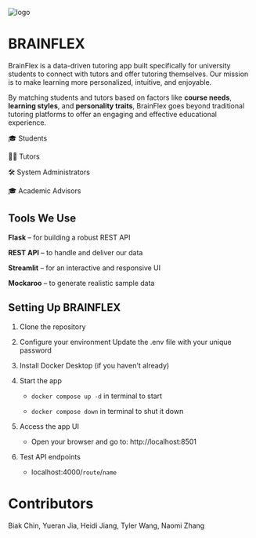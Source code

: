 ![logo](http://app/assets/logo.png)

# BRAINFLEX
BrainFlex is a data-driven tutoring app built specifically for university students to connect with tutors and offer tutoring themselves. Our mission is to make learning more personalized, intuitive, and enjoyable.

By matching students and tutors based on factors like **course needs**, **learning styles**, and **personality traits**, BrainFlex goes beyond traditional tutoring platforms to offer an engaging and effective educational experience.

🎓 Students

👩‍🏫 Tutors

🛠️ System Administrators

🎓 Academic Advisors

## Tools We Use
**Flask** – for building a robust REST API

**REST API** – to handle and deliver our data

**Streamlit** – for an interactive and responsive UI

**Mockaroo** – to generate realistic sample data

 
## Setting Up BRAINFLEX
1. Clone the repository
2. Configure your environment
  Update the .env file with your unique password

3. Install Docker Desktop (if you haven't already)
4. Start the app
   * `docker compose up -d` in terminal to start

   * `docker compose down` in terminal to shut it down
5. Access the app UI
    * Open your browser and go to: http://localhost:8501
   
6. Test API endpoints
   * localhost:4000/`route`/`name`
   
# Contributors
Biak Chin, Yueran Jia, Heidi Jiang, Tyler Wang, Naomi Zhang